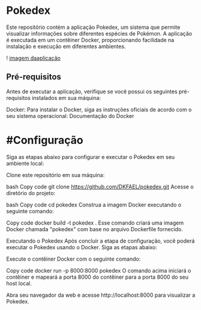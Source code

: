 # Pokedex
Este repositório contém a aplicação Pokedex, um sistema que permite visualizar informações sobre diferentes espécies de Pokémon. A aplicação é executada em um contêiner Docker, proporcionando facilidade na instalação e execução em diferentes ambientes.

! [imagem daaplicação](./assets/pokeAplicacao.png)

## Pré-requisitos
Antes de executar a aplicação, verifique se você possui os seguintes pré-requisitos instalados em sua máquina:

Docker: Para instalar o Docker, siga as instruções oficiais de acordo com o seu sistema operacional: Documentação do Docker
# #Configuração
Siga as etapas abaixo para configurar e executar o Pokedex em seu ambiente local:

Clone este repositório em sua máquina:

bash
Copy code
git clone https://github.com/DKFAEL/pokedex.git
Acesse o diretório do projeto:

bash
Copy code
cd pokedex
Construa a imagem Docker executando o seguinte comando:

Copy code
docker build -t pokedex .
Esse comando criará uma imagem Docker chamada "pokedex" com base no arquivo Dockerfile fornecido.

Executando o Pokedex
Após concluir a etapa de configuração, você poderá executar o Pokedex usando o Docker. Siga as etapas abaixo:

Execute o contêiner Docker com o seguinte comando:

Copy code
docker run -p 8000:8000 pokedex
O comando acima iniciará o contêiner e mapeará a porta 8000 do contêiner para a porta 8000 do seu host local.

Abra seu navegador da web e acesse http://localhost:8000 para visualizar a Pokedex.
